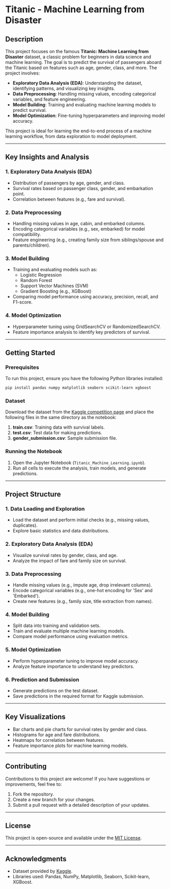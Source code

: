 # Titanic - Machine Learning from Disaster

## Description
This project focuses on the famous **Titanic: Machine Learning from Disaster** dataset, a classic problem for beginners in data science and machine learning. The goal is to predict the survival of passengers aboard the Titanic based on features such as age, gender, class, and more. The project involves:

- **Exploratory Data Analysis (EDA)**: Understanding the dataset, identifying patterns, and visualizing key insights.
- **Data Preprocessing**: Handling missing values, encoding categorical variables, and feature engineering.
- **Model Building**: Training and evaluating machine learning models to predict survival.
- **Model Optimization**: Fine-tuning hyperparameters and improving model accuracy.

This project is ideal for learning the end-to-end process of a machine learning workflow, from data exploration to model deployment.

---

## Key Insights and Analysis

### 1. **Exploratory Data Analysis (EDA)**
   - Distribution of passengers by age, gender, and class.
   - Survival rates based on passenger class, gender, and embarkation point.
   - Correlation between features (e.g., fare and survival).

### 2. **Data Preprocessing**
   - Handling missing values in age, cabin, and embarked columns.
   - Encoding categorical variables (e.g., sex, embarked) for model compatibility.
   - Feature engineering (e.g., creating family size from siblings/spouse and parents/children).

### 3. **Model Building**
   - Training and evaluating models such as:
     - Logistic Regression
     - Random Forest
     - Support Vector Machines (SVM)
     - Gradient Boosting (e.g., XGBoost)
   - Comparing model performance using accuracy, precision, recall, and F1-score.

### 4. **Model Optimization**
   - Hyperparameter tuning using GridSearchCV or RandomizedSearchCV.
   - Feature importance analysis to identify key predictors of survival.

---

## Getting Started

### Prerequisites
To run this project, ensure you have the following Python libraries installed:
```bash
pip install pandas numpy matplotlib seaborn scikit-learn xgboost
```

### Dataset
Download the dataset from the [Kaggle competition page](https://www.kaggle.com/c/titanic/data) and place the following files in the same directory as the notebook:
1. **train.csv**: Training data with survival labels.
2. **test.csv**: Test data for making predictions.
3. **gender_submission.csv**: Sample submission file.

### Running the Notebook
1. Open the Jupyter Notebook (`Titanic_Machine_Learning.ipynb`).
2. Run all cells to execute the analysis, train models, and generate predictions.

---

## Project Structure

### 1. **Data Loading and Exploration**
   - Load the dataset and perform initial checks (e.g., missing values, duplicates).
   - Explore basic statistics and data distributions.

### 2. **Exploratory Data Analysis (EDA)**
   - Visualize survival rates by gender, class, and age.
   - Analyze the impact of fare and family size on survival.

### 3. **Data Preprocessing**
   - Handle missing values (e.g., impute age, drop irrelevant columns).
   - Encode categorical variables (e.g., one-hot encoding for 'Sex' and 'Embarked').
   - Create new features (e.g., family size, title extraction from names).

### 4. **Model Building**
   - Split data into training and validation sets.
   - Train and evaluate multiple machine learning models.
   - Compare model performance using evaluation metrics.

### 5. **Model Optimization**
   - Perform hyperparameter tuning to improve model accuracy.
   - Analyze feature importance to understand key predictors.

### 6. **Prediction and Submission**
   - Generate predictions on the test dataset.
   - Save predictions in the required format for Kaggle submission.

---

## Key Visualizations
- Bar charts and pie charts for survival rates by gender and class.
- Histograms for age and fare distributions.
- Heatmaps for correlation between features.
- Feature importance plots for machine learning models.

---

## Contributing
Contributions to this project are welcome! If you have suggestions or improvements, feel free to:
1. Fork the repository.
2. Create a new branch for your changes.
3. Submit a pull request with a detailed description of your updates.

---

## License
This project is open-source and available under the [MIT License](LICENSE).

---

## Acknowledgments
- Dataset provided by [Kaggle](https://www.kaggle.com/c/titanic).
- Libraries used: Pandas, NumPy, Matplotlib, Seaborn, Scikit-learn, XGBoost.
